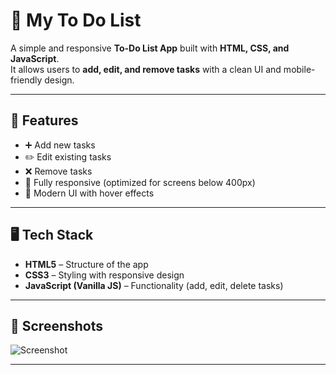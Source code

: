 # 📝 My To Do List

A simple and responsive **To-Do List App** built with **HTML, CSS, and JavaScript**.  
It allows users to **add, edit, and remove tasks** with a clean UI and mobile-friendly design.  

---

## 🚀 Features
- ➕ Add new tasks  
- ✏️ Edit existing tasks  
- ❌ Remove tasks  
- 📱 Fully responsive (optimized for screens below 400px)  
- 🎨 Modern UI with hover effects  

---

## 🖥️ Tech Stack
- **HTML5** – Structure of the app  
- **CSS3** – Styling with responsive design  
- **JavaScript (Vanilla JS)** – Functionality (add, edit, delete tasks)  

---

## 📸 Screenshots

![ Screenshot](<img width="1913" height="909" alt="Screenshot 2025-08-22 082225" src="https://github.com/user-attachments/assets/f71aa44c-20c3-442c-882b-75c11528226d" />
)

---
